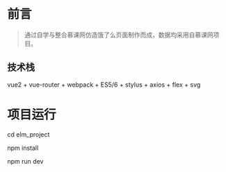# 前言

> 通过自学与整合慕课网仿造饿了么页面制作而成，数据均采用自慕课网项目。

## 技术栈

vue2 + vue-router + webpack + ES5/6 + stylus + axios + flex + svg

# 项目运行
cd elm_project

npm install

npm run dev
